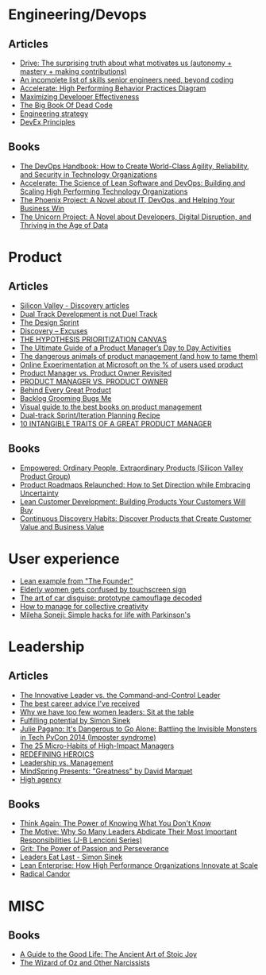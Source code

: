 Engineering/Devops
===========

Articles 
--------
- [Drive: The surprising truth about what motivates us (autonomy + mastery + making contributions)](https://vimeo.com/15488784)
- [An incomplete list of skills senior engineers need, beyond coding](https://skamille.medium.com/an-incomplete-list-of-skills-senior-engineers-need-beyond-coding-8ed4a521b29f)
- [Accelerate: High Performing Behavior Practices Diagram](https://files.ontraport.com/media/phpleXP7K?Expires=1730762516&Signature=P~VbcKyK7C3dsOosbxDMTx10LxI9Z7qPOCf71ywoa~YvAfQtB7lFZnLarBbfiGTeP53PqN5FervF4hycT5WyzCmcgDwzT~ZUIz81pXZjIeFlgtkdMpljnTrSmlXs0bi5fpWBZF~JTTHLgd-iOo6QoSukjk7Hqtd2s1Q73zBjtc6uqlJNoydoRd7hUO4RS5YAJ8knqiLvI2AkQL3E2V3Bz4guvz7~goKj1lee0ryQT2sz~38Qu~VoROPQ7zge2KUvIbp6CDGadGb0cAI7DkNn8hmoZRrKj7VXdfATGZD0958YXijHq0t9U9QxDBqsHFt~U-JabEHdXslTSA6a~0oFtQ__&Key-Pair-Id=APKAJVAAMVW6XQYWSTNA)
- [Maximizing Developer Effectiveness](https://martinfowler.com/articles/developer-effectiveness.html)
- [The Big Book Of Dead Code](http://ryber.github.io/blog/2011/04/19/the-big-book-of-dead-code/)
- [Engineering strategy](https://lethain.com/eng-strategies/)
- [DevEx Principles](https://kathykorevec.substack.com/p/devex-principles-chef-cooking-for)

Books
-----
- [The DevOps Handbook: How to Create World-Class Agility, Reliability, and Security in Technology Organizations](https://www.amazon.com/DevOps-Handbook-World-Class-Reliability-Organizations/dp/1942788002)
- [Accelerate: The Science of Lean Software and DevOps: Building and Scaling High Performing Technology Organizations](https://www.amazon.com/Accelerate-Software-Performing-Technology-Organizations/dp/1942788339) 
- [The Phoenix Project: A Novel about IT, DevOps, and Helping Your Business Win](https://www.amazon.com/Phoenix-Project-DevOps-Helping-Business/dp/0988262592)
- [The Unicorn Project: A Novel about Developers, Digital Disruption, and Thriving in the Age of Data](https://www.amazon.com/Unicorn-Project-Developers-Disruption-Thriving-ebook/dp/B07QT9QR41)


Product
=======

Articles 
--------
- [Silicon Valley - Discovery articles](https://svpg.com/insights/product/discovery/)
- [Dual Track Development is not Duel Track](https://www.jpattonassociates.com/dual-track-development/)
- [The Design Sprint](https://www.thesprintbook.com/the-design-sprint)
- [Discovery – Excuses](https://svpg.com/discovery-excuses/)
- [THE HYPOTHESIS PRIORITIZATION CANVAS](https://jeffgothelf.com/blog/the-hypothesis-prioritization-canvas/)
- [The Ultimate Guide of a Product Manager’s Day to Day Activities](https://medium.com/@balbinolucas/the-ultimate-guide-of-a-product-managers-day-to-day-activities-841ebe3df16b)
- [The dangerous animals of product management (and how to tame them)](https://customerthink.com/the-dangerous-animals-of-product-management-and-how-to-tame-them/)
- [Online Experimentation at Microsoft on the % of users used product](https://ai.stanford.edu/~ronnyk/ExPThinkWeek2009Public.pdf)
- [Product Manager vs. Product Owner Revisited](https://svpg.com/product-manager-vs-product-owner-revisited/)
- [PRODUCT MANAGER VS. PRODUCT OWNER](https://www.romanpichler.com/blog/product-manager-vs-product-owner/)
- [Behind Every Great Product](https://svpg.com/behind-every-great-product/)
- [Backlog Grooming Bugs Me](https://www.jpattonassociates.com/backlog-grooming-bugs-me/)
- [Visual guide to the best books on product management](https://www.delibr.com/post/visual-guide-to-the-best-books-on-product-management?ref=producthunt)
- [Dual-track Sprint/Iteration Planning Recipe](https://www.jpattonassociates.com/dual-track-sprint-planning/)
- [10 INTANGIBLE TRAITS OF A GREAT PRODUCT MANAGER](https://adriancrook.com/10-intangible-traits-of-exceptional-product-managers/)

Books
-----
- [Empowered: Ordinary People, Extraordinary Products (Silicon Valley Product Group)](https://www.amazon.com/EMPOWERED-Ordinary-Extraordinary-Products-Silicon/dp/111969129X)
- [Product Roadmaps Relaunched: How to Set Direction while Embracing Uncertainty](https://www.amazon.com/Product-Roadmaps-Relaunched-Direction-Uncertainty-ebook/dp/B076VX53K1)
- [Lean Customer Development: Building Products Your Customers Will Buy](https://www.amazon.com/Lean-Customer-Development-Hardcover-version/dp/1449356354)
- [Continuous Discovery Habits: Discover Products that Create Customer Value and Business Value](https://www.amazon.com/Continuous-Discovery-Habits-Discover-Products/dp/1736633309)

User experience 
===============

- [Lean example from "The Founder"](https://youtu.be/F-7cjdtrQ9Y)
- [Elderly women gets confused by touchscreen sign](https://www.dailymail.co.uk/video/news/video-2185832/Video-Elderly-woman-gets-confused-touchscreen-sign.html)
- [The art of car disguise: prototype camouflage decoded](https://www.carmagazine.co.uk/features/car-culture/the-art-of-car-disguise-prototype-camouflage-decoded/)
- [How to manage for collective creativity](https://www.ted.com/talks/linda_hill_how_to_manage_for_collective_creativity?language=en)
- [Mileha Soneji: Simple hacks for life with Parkinson's](https://www.ted.com/talks/mileha_soneji_simple_hacks_for_life_with_parkinson_s?language=en)


Leadership
==========

Articles
--------
- [The Innovative Leader vs. the Command-and-Control Leader](https://innovationmanagement.se/2009/09/30/the-innovative-leader-vs-the-command-and-control-leader/)
- [The best career advice I’ve received](https://humanwhocodes.com/blog/2013/10/15/the-best-career-advice-ive-received/)
- [Why we have too few women leaders: Sit at the table](https://www.ted.com/talks/sheryl_sandberg_why_we_have_too_few_women_leaders/transcript?language=en)
- [Fulfilling potential by Simon Sinek](https://www.virgin.com/about-virgin/latest/editors-letter-simon-sinek-fulfilling-potential)
- [Julie Pagano: It's Dangerous to Go Alone: Battling the Invisible Monsters in Tech PyCon 2014 (Imposter syndrome)](https://www.youtube.com/watch?v=1i8ylq4j_EY)
- [The 25 Micro-Habits of High-Impact Managers](https://review.firstround.com/the-25-micro-habits-of-high-impact-managers#1-dont-swerve-around-a-debate)
- [REDEFINING HEROICS](https://www.leadingagile.com/2014/03/redefining-heroics/)
- [Leadership vs. Management](https://svpg.com/leadership-vs-management/)
- [MindSpring Presents: "Greatness" by David Marquet](https://www.youtube.com/watch?v=OqmdLcyES_Q)
- [High agency](https://www.techtello.com/high-agency/)

Books
-----
- [Think Again: The Power of Knowing What You Don't Know](https://www.amazon.com/gp/product/1984878107/)
- [The Motive: Why So Many Leaders Abdicate Their Most Important Responsibilities (J-B Lencioni Series)](https://www.amazon.com/gp/product/1119600456/ref=ox_sc_saved_image_1?smid=ATVPDKIKX0DER&psc=1)
- [Grit: The Power of Passion and Perseverance](https://www.amazon.com/Grit-Passion-Perseverance-Angela-Duckworth/dp/1501111116/)
- [Leaders Eat Last - Simon Sinek](https://simonsinek.com/product/leaders-eat-last-class)
- [Lean Enterprise: How High Performance Organizations Innovate at Scale](https://www.amazon.com/Lean-Enterprise-Performance-Organizations-Innovate/dp/1449368425)
- [Radical Candor](https://www.radicalcandor.com/)


MISC
====

Books
-----
- [A Guide to the Good Life: The Ancient Art of Stoic Joy](https://www.amazon.com/Guide-Good-Life-Ancient-Stoic/dp/0195374614/)
- [The Wizard of Oz and Other Narcissists](https://www.amazon.com/Wizard-Oz-Other-Narcissists-Relationship/dp/0972072837)
